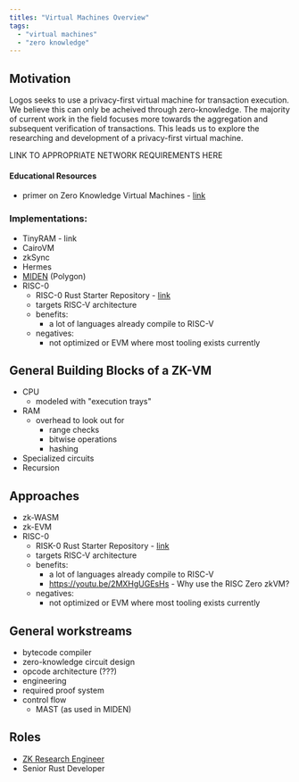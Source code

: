 ```yaml
---
titles: "Virtual Machines Overview"
tags:
  - "virtual machines"
  - "zero knowledge"
---
```


## Motivation
Logos seeks to use a privacy-first virtual machine for transaction execution. We believe this can only be acheived through zero-knowledge. The majority of current work in the field focuses more towards the aggregation and subsequent verification of transactions. This leads us to explore the researching and development of a privacy-first virtual machine. 

LINK TO APPROPRIATE NETWORK REQUIREMENTS HERE

#### Educational Resources
- primer on Zero Knowledge Virtual Machines - [link](https://youtu.be/GRFPGJW0hic)

### Implementations:
- TinyRAM - link
- CairoVM
- zkSync
- Hermes
- [MIDEN](https://polygon.technology/solutions/polygon-miden/) (Polygon)
- RISC-0
	- RISC-0 Rust Starter Repository - [link](https://github.com/risc0/risc0-rust-starter)
	- targets RISC-V architecture
	- benefits:
		- a lot of languages already compile to RISC-V
	- negatives:
		- not optimized or EVM where most tooling exists currently

## General Building Blocks of a ZK-VM
- CPU
	- modeled with "execution trays"
- RAM
	- overhead to look out for
		- range checks
		- bitwise operations
		- hashing
- Specialized circuits
- Recursion

## Approaches
- zk-WASM
- zk-EVM
- RISC-0
	- RISK-0 Rust Starter Repository - [link](https://github.com/risc0/risc0-rust-starter)
	- targets RISC-V architecture
	- benefits:
		- a lot of languages already compile to RISC-V
		- https://youtu.be/2MXHgUGEsHs - Why use the RISC Zero zkVM?
	- negatives:
		- not optimized or EVM where most tooling exists currently

## General workstreams
- bytecode compiler
- zero-knowledge circuit design
- opcode architecture (???)
- engineering
- required proof system
- control flow
	- MAST (as used in MIDEN)

## Roles
- [ZK Research Engineer](zero-knowledge-research-engineer.md)
- Senior Rust Developer
